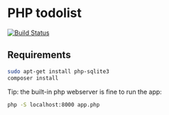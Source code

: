 # PHP todolist

[![Build Status](https://travis-ci.org/pimolo/FunctionalTestingPoC.svg?branch=master)](https://travis-ci.org/pimolo/FunctionalTestingPoC)

## Requirements
```sh
sudo apt-get install php-sqlite3
composer install
```

Tip: the built-in php webserver is fine to run the app:
```sh
php -S localhost:8000 app.php
```
